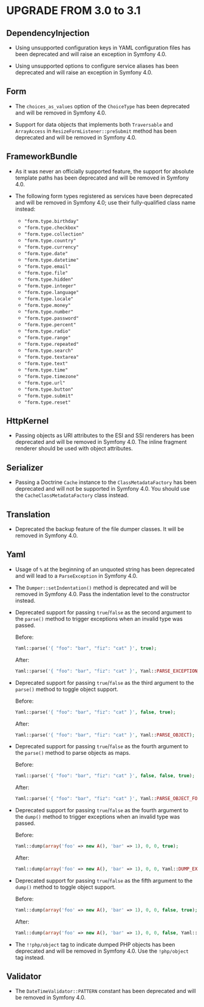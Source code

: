 UPGRADE FROM 3.0 to 3.1
=======================

DependencyInjection
-------------------

 * Using unsupported configuration keys in YAML configuration files has been
   deprecated and will raise an exception in Symfony 4.0.

 * Using unsupported options to configure service aliases has been deprecated
   and will raise an exception in Symfony 4.0.

Form
----

 * The `choices_as_values` option of the `ChoiceType` has been deprecated and
   will be removed in Symfony 4.0.

 * Support for data objects that implements both `Traversable` and `ArrayAccess`
   in `ResizeFormListener::preSubmit` method has been deprecated and will be
   removed in Symfony 4.0.

FrameworkBundle
---------------

 * As it was never an officially supported feature, the support for absolute
   template paths has been deprecated and will be removed in Symfony 4.0.

 * The following form types registered as services have been deprecated and
   will be removed in Symfony 4.0; use their fully-qualified class name instead:

    - `"form.type.birthday"`
    - `"form.type.checkbox"`
    - `"form.type.collection"`
    - `"form.type.country"`
    - `"form.type.currency"`
    - `"form.type.date"`
    - `"form.type.datetime"`
    - `"form.type.email"`
    - `"form.type.file"`
    - `"form.type.hidden"`
    - `"form.type.integer"`
    - `"form.type.language"`
    - `"form.type.locale"`
    - `"form.type.money"`
    - `"form.type.number"`
    - `"form.type.password"`
    - `"form.type.percent"`
    - `"form.type.radio"`
    - `"form.type.range"`
    - `"form.type.repeated"`
    - `"form.type.search"`
    - `"form.type.textarea"`
    - `"form.type.text"`
    - `"form.type.time"`
    - `"form.type.timezone"`
    - `"form.type.url"`
    - `"form.type.button"`
    - `"form.type.submit"`
    - `"form.type.reset"`

HttpKernel
----------

 * Passing objects as URI attributes to the ESI and SSI renderers has been
   deprecated and will be removed in Symfony 4.0. The inline fragment
   renderer should be used with object attributes.

Serializer
----------

 * Passing a Doctrine `Cache` instance to the `ClassMetadataFactory` has been
   deprecated and will not be supported in Symfony 4.0. You should use the
   `CacheClassMetadataFactory` class instead.

Translation
-----------

 * Deprecated the backup feature of the file dumper classes. It will be removed
   in Symfony 4.0.

Yaml
----

 * Usage of `%` at the beginning of an unquoted string has been deprecated and
   will lead to a `ParseException` in Symfony 4.0.

 * The `Dumper::setIndentation()` method is deprecated and will be removed in
   Symfony 4.0. Pass the indentation level to the constructor instead.

 * Deprecated support for passing `true`/`false` as the second argument to the
   `parse()` method to trigger exceptions when an invalid type was passed.

   Before:

   ```php
   Yaml::parse('{ "foo": "bar", "fiz": "cat" }', true);
   ```

   After:

   ```php
   Yaml::parse('{ "foo": "bar", "fiz": "cat" }', Yaml::PARSE_EXCEPTION_ON_INVALID_TYPE);
   ```

 * Deprecated support for passing `true`/`false` as the third argument to the
   `parse()` method to toggle object support.

   Before:

   ```php
   Yaml::parse('{ "foo": "bar", "fiz": "cat" }', false, true);
   ```

   After:

   ```php
   Yaml::parse('{ "foo": "bar", "fiz": "cat" }', Yaml::PARSE_OBJECT);
   ```

 * Deprecated support for passing `true`/`false` as the fourth argument to the
   `parse()` method to parse objects as maps.

   Before:

   ```php
   Yaml::parse('{ "foo": "bar", "fiz": "cat" }', false, false, true);
   ```

   After:

   ```php
   Yaml::parse('{ "foo": "bar", "fiz": "cat" }', Yaml::PARSE_OBJECT_FOR_MAP);
   ```

 * Deprecated support for passing `true`/`false` as the fourth argument to the
   `dump()` method to trigger exceptions when an invalid type was passed.

   Before:

   ```php
   Yaml::dump(array('foo' => new A(), 'bar' => 1), 0, 0, true);
   ```

   After:

   ```php
   Yaml::dump(array('foo' => new A(), 'bar' => 1), 0, 0, Yaml::DUMP_EXCEPTION_ON_INVALID_TYPE);
   ```

 * Deprecated support for passing `true`/`false` as the fifth argument to the
   `dump()` method to toggle object support.

   Before:

   ```php
   Yaml::dump(array('foo' => new A(), 'bar' => 1), 0, 0, false, true);
   ```

   After:

   ```php
   Yaml::dump(array('foo' => new A(), 'bar' => 1), 0, 0, false, Yaml::DUMP_OBJECT);
   ```

 * The `!!php/object` tag to indicate dumped PHP objects has been deprecated
   and will be removed in Symfony 4.0. Use the `!php/object` tag instead.

Validator
---------

 * The `DateTimeValidator::PATTERN` constant has been deprecated and will be
   removed in Symfony 4.0.
